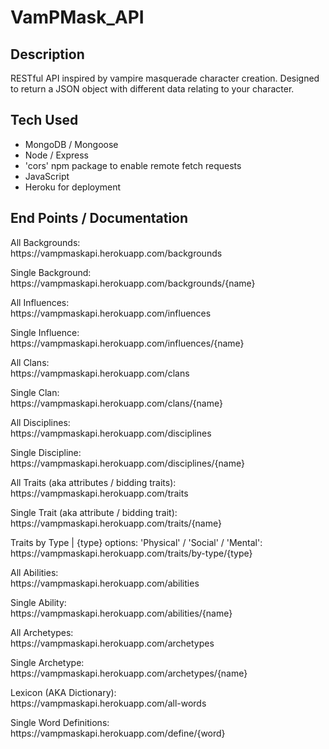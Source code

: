 # VamPMask_API

## Description

RESTful API inspired by vampire masquerade character creation. Designed to return a JSON object with different data relating to your character. 

## Tech Used

* MongoDB / Mongoose
* Node / Express
* 'cors' npm package to enable remote fetch requests
* JavaScript
* Heroku for deployment

## End Points / Documentation

<p>All Backgrounds:<br>
https://vampmaskapi.herokuapp.com/backgrounds</p>

<p>Single Background:<br>
https://vampmaskapi.herokuapp.com/backgrounds/{name}</p>

<p>All Influences:<br>
https://vampmaskapi.herokuapp.com/influences</p>

<p>Single Influence:<br>
https://vampmaskapi.herokuapp.com/influences/{name}</p>

<p>All Clans:<br>
https://vampmaskapi.herokuapp.com/clans</p>

<p>Single Clan:<br>
https://vampmaskapi.herokuapp.com/clans/{name}</p>

<p>All Disciplines:<br>
https://vampmaskapi.herokuapp.com/disciplines</p>

<p>Single Discipline:<br>
https://vampmaskapi.herokuapp.com/disciplines/{name}</p>

<p>All Traits (aka attributes / bidding traits):<br>
https://vampmaskapi.herokuapp.com/traits</p>

<p>Single Trait (aka attribute / bidding trait):<br>
https://vampmaskapi.herokuapp.com/traits/{name}</p>

<p>
Traits by Type | {type} options: 'Physical' / 'Social' / 'Mental':
<br>
https://vampmaskapi.herokuapp.com/traits/by-type/{type}
</p>

<p>All Abilities: <br>
https://vampmaskapi.herokuapp.com/abilities</p>

<p>Single Ability:<br>
https://vampmaskapi.herokuapp.com/abilities/{name}</p>

<p>All Archetypes:<br>
https://vampmaskapi.herokuapp.com/archetypes</p>

<p>Single Archetype:<br>
https://vampmaskapi.herokuapp.com/archetypes/{name}</p>

<p>Lexicon (AKA Dictionary):<br>
https://vampmaskapi.herokuapp.com/all-words</p>

<p>Single Word Definitions:<br>
https://vampmaskapi.herokuapp.com/define/{word}</p>
